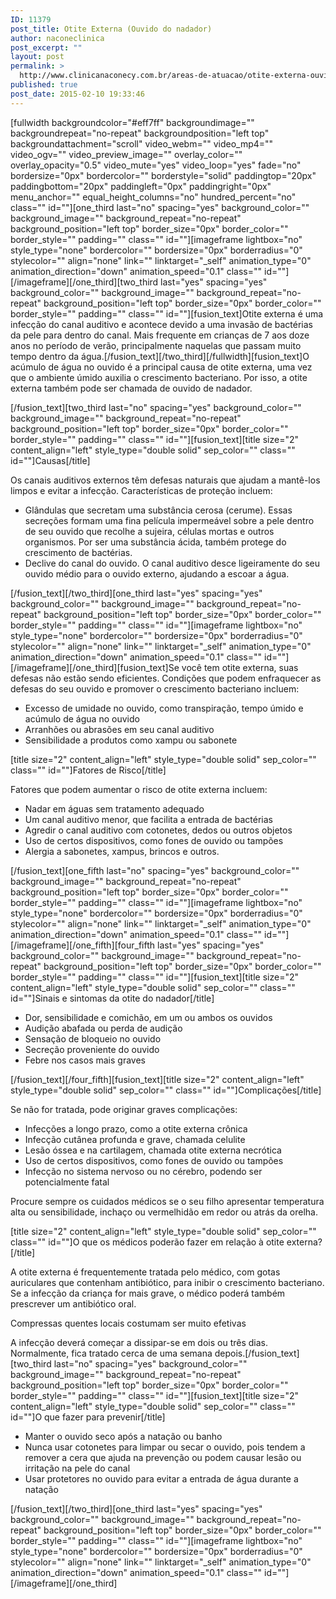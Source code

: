 ```yaml
---
ID: 11379
post_title: Otite Externa (Ouvido do nadador)
author: naconeclinica
post_excerpt: ""
layout: post
permalink: >
  http://www.clinicanaconecy.com.br/areas-de-atuacao/otite-externa-ouvido-do-nadador/
published: true
post_date: 2015-02-10 19:33:46
---
```

[fullwidth backgroundcolor="#eff7ff" backgroundimage="" backgroundrepeat="no-repeat" backgroundposition="left top" backgroundattachment="scroll" video_webm="" video_mp4="" video_ogv="" video_preview_image="" overlay_color="" overlay_opacity="0.5" video_mute="yes" video_loop="yes" fade="no" bordersize="0px" bordercolor="" borderstyle="solid" paddingtop="20px" paddingbottom="20px" paddingleft="0px" paddingright="0px" menu_anchor="" equal_height_columns="no" hundred_percent="no" class="" id=""][one_third last="no" spacing="yes" background_color="" background_image="" background_repeat="no-repeat" background_position="left top" border_size="0px" border_color="" border_style="" padding="" class="" id=""][imageframe lightbox="no" style_type="none" bordercolor="" bordersize="0px" borderradius="0" stylecolor="" align="none" link="" linktarget="_self" animation_type="0" animation_direction="down" animation_speed="0.1" class="" id=""] <img alt="" src="http://www.clinicanaconecy.com.br/wp-content/uploads/2015/02/ouvido-nadador1.jpg" />[/imageframe][/one_third][two_third last="yes" spacing="yes" background_color="" background_image="" background_repeat="no-repeat" background_position="left top" border_size="0px" border_color="" border_style="" padding="" class="" id=""][fusion_text]Otite externa é uma infecção do canal auditivo e acontece devido a uma invasão de bactérias da pele para dentro do canal. Mais frequente em crianças de 7 aos doze anos no período de verão, principalmente naquelas que passam muito tempo dentro da água.[/fusion_text][/two_third][/fullwidth][fusion_text]O acúmulo de água no ouvido é a principal causa de otite externa, uma vez que o ambiente úmido auxilia o crescimento bacteriano. Por isso, a otite externa também pode ser chamada de ouvido de nadador.

[/fusion_text][two_third last="no" spacing="yes" background_color="" background_image="" background_repeat="no-repeat" background_position="left top" border_size="0px" border_color="" border_style="" padding="" class="" id=""][fusion_text][title size="2" content_align="left" style_type="double solid" sep_color="" class="" id=""]Causas[/title]

Os canais auditivos externos têm defesas naturais que ajudam a mantê-los limpos e evitar a infecção. Características de proteção incluem:
<ul>
	<li>Glândulas que secretam uma substância cerosa (cerume). Essas secreções formam uma fina película impermeável sobre a pele dentro de seu ouvido que recolhe a sujeira, células mortas e outros organismos. Por ser uma substância ácida, também protege do crescimento de bactérias.</li>
	<li>Declive do canal do ouvido. O canal auditivo desce ligeiramente do seu ouvido médio para o ouvido externo, ajudando a escoar a água.</li>
</ul>
[/fusion_text][/two_third][one_third last="yes" spacing="yes" background_color="" background_image="" background_repeat="no-repeat" background_position="left top" border_size="0px" border_color="" border_style="" padding="" class="" id=""][imageframe lightbox="no" style_type="none" bordercolor="" bordersize="0px" borderradius="0" stylecolor="" align="none" link="" linktarget="_self" animation_type="0" animation_direction="down" animation_speed="0.1" class="" id=""] <img alt="" src="http://www.clinicanaconecy.com.br/wp-content/uploads/2015/02/otite-esterna-1.jpg" />[/imageframe][/one_third][fusion_text]Se você tem otite externa, suas defesas não estão sendo eficientes. Condições que podem enfraquecer as defesas do seu ouvido e promover o crescimento bacteriano incluem:
<ul>
	<li>Excesso de umidade no ouvido, como transpiração, tempo úmido e acúmulo de água no ouvido</li>
	<li>Arranhões ou abrasões em seu canal auditivo</li>
	<li>Sensibilidade a produtos como xampu ou sabonete</li>
</ul>
[title size="2" content_align="left" style_type="double solid" sep_color="" class="" id=""]Fatores de Risco[/title]

Fatores que podem aumentar o risco de otite externa incluem:
<ul>
	<li>Nadar em águas sem tratamento adequado</li>
	<li>Um canal auditivo menor, que facilita a entrada de bactérias</li>
	<li>Agredir o canal auditivo com cotonetes, dedos ou outros objetos</li>
	<li>Uso de certos dispositivos, como fones de ouvido ou tampões</li>
	<li>Alergia a sabonetes, xampus, brincos e outros.</li>
</ul>
[/fusion_text][one_fifth last="no" spacing="yes" background_color="" background_image="" background_repeat="no-repeat" background_position="left top" border_size="0px" border_color="" border_style="" padding="" class="" id=""][imageframe lightbox="no" style_type="none" bordercolor="" bordersize="0px" borderradius="0" stylecolor="" align="none" link="" linktarget="_self" animation_type="0" animation_direction="down" animation_speed="0.1" class="" id=""] <img alt="" src="http://www.clinicanaconecy.com.br/wp-content/uploads/2015/02/otite-esterna-2.jpg" />[/imageframe][/one_fifth][four_fifth last="yes" spacing="yes" background_color="" background_image="" background_repeat="no-repeat" background_position="left top" border_size="0px" border_color="" border_style="" padding="" class="" id=""][fusion_text][title size="2" content_align="left" style_type="double solid" sep_color="" class="" id=""]Sinais e sintomas da otite do nadador[/title]
<ul>
	<li>Dor, sensibilidade e comichão, em um ou ambos os ouvidos</li>
	<li>Audição abafada ou perda de audição</li>
	<li>Sensação de bloqueio no ouvido</li>
	<li>Secreção proveniente do ouvido</li>
	<li>Febre nos casos mais graves</li>
</ul>
[/fusion_text][/four_fifth][fusion_text][title size="2" content_align="left" style_type="double solid" sep_color="" class="" id=""]Complicações[/title]

Se não for tratada, pode originar graves complicações:
<ul>
	<li>Infecções a longo prazo, como a otite externa crônica</li>
	<li>Infecção cutânea profunda e grave, chamada celulite</li>
	<li>Lesão óssea e na cartilagem, chamada otite externa necrótica</li>
	<li>Uso de certos dispositivos, como fones de ouvido ou tampões</li>
	<li>Infecção no sistema nervoso ou no cérebro, podendo ser potencialmente fatal</li>
</ul>
Procure sempre os cuidados médicos se o seu filho apresentar temperatura alta ou sensibilidade, inchaço ou vermelhidão em redor ou atrás da orelha.

[title size="2" content_align="left" style_type="double solid" sep_color="" class="" id=""]O que os médicos poderão fazer em relação à otite externa?[/title]

A otite externa é frequentemente tratada pelo médico, com gotas auriculares que contenham antibiótico, para inibir o crescimento bacteriano. Se a infecção da criança for mais grave, o médico poderá também prescrever um antibiótico oral.

Compressas quentes locais costumam ser muito efetivas

A infecção deverá começar a dissipar-se em dois ou três dias. Normalmente, fica tratado cerca de uma semana depois.[/fusion_text][two_third last="no" spacing="yes" background_color="" background_image="" background_repeat="no-repeat" background_position="left top" border_size="0px" border_color="" border_style="" padding="" class="" id=""][fusion_text][title size="2" content_align="left" style_type="double solid" sep_color="" class="" id=""]O que fazer para prevenir[/title]
<ul>
	<li>Manter o ouvido seco após a natação ou banho</li>
	<li>Nunca usar cotonetes para limpar ou secar o ouvido, pois tendem a remover a cera que ajuda na prevenção ou podem causar lesão ou irritação na pele do canal</li>
	<li>Usar protetores no ouvido para evitar a entrada de água durante a natação</li>
</ul>
[/fusion_text][/two_third][one_third last="yes" spacing="yes" background_color="" background_image="" background_repeat="no-repeat" background_position="left top" border_size="0px" border_color="" border_style="" padding="" class="" id=""][imageframe lightbox="no" style_type="none" bordercolor="" bordersize="0px" borderradius="0" stylecolor="" align="none" link="" linktarget="_self" animation_type="0" animation_direction="down" animation_speed="0.1" class="" id=""] <img alt="" src="http://www.clinicanaconecy.com.br/wp-content/uploads/2015/02/otite-2.jpg" />[/imageframe][/one_third]
